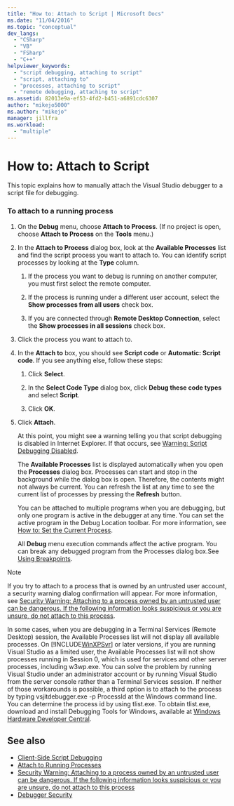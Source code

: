 ```yaml
---
title: "How to: Attach to Script | Microsoft Docs"
ms.date: "11/04/2016"
ms.topic: "conceptual"
dev_langs:
  - "CSharp"
  - "VB"
  - "FSharp"
  - "C++"
helpviewer_keywords:
  - "script debugging, attaching to script"
  - "script, attaching to"
  - "processes, attaching to script"
  - "remote debugging, attaching to script"
ms.assetid: 82013e9a-ef53-4fd2-b451-a6891cdc6307
author: "mikejo5000"
ms.author: "mikejo"
manager: jillfra
ms.workload:
  - "multiple"
---
```

# How to: Attach to Script
This topic explains how to manually attach the Visual Studio debugger to a script file for debugging.

### To attach to a running process

1. On the **Debug** menu, choose **Attach to Process**. (If no project is open, choose **Attach to Process** on the **Tools** menu.)

2. In the **Attach to Process** dialog box, look at the **Available Processes** list and find the script process you want to attach to. You can identify script processes by looking at the **Type** column.

   1. If the process you want to debug is running on another computer, you must first select the remote computer.

   2. If the process is running under a different user account, select the **Show processes from all users** check box.

   3. If you are connected through **Remote Desktop Connection**, select the **Show processes in all sessions** check box.

3. Click the process you want to attach to.

4. In the **Attach to** box, you should see **Script code** or **Automatic: Script code**. If you see anything else, follow these steps:

   1. Click **Select**.

   2. In the **Select Code Type** dialog box, click **Debug these code types** and select **Script**.

   3. Click **OK**.

5. Click **Attach**.

    At this point, you might see a warning telling you that script debugging is disabled in Internet Explorer. If that occurs, see [Warning: Script Debugging Disabled](../debugger/warning-script-debugging-disabled.md).

   The **Available Processes** list is displayed automatically when you open the **Processes** dialog box. Processes can start and stop in the background while the dialog box is open. Therefore, the contents might not always be current. You can refresh the list at any time to see the current list of processes by pressing the **Refresh** button.

   You can be attached to multiple programs when you are debugging, but only one program is active in the debugger at any time. You can set the active program in the Debug Location toolbar. For more information, see [How to: Set the Current Process](/previous-versions/visualstudio/visual-studio-2010/d5d4sxdw(v=vs.100)).

   All **Debug** menu execution commands affect the active program. You can break any debugged program from the Processes dialog box.See [Using Breakpoints](../debugger/using-breakpoints.md).

> [!NOTE]
> If you try to attach to a process that is owned by an untrusted user account, a security warning dialog confirmation will appear. For more information, see [Security Warning: Attaching to a process owned by an untrusted user can be dangerous. If the following information looks suspicious or you are unsure, do not attach to this process](../debugger/security-warning-attaching-to-a-process-owned-by-an-untrusted-user.md).

 In some cases, when you are debugging in a Terminal Services (Remote Desktop) session, the Available Processes list will not display all available processes. On [!INCLUDE[WinXPSvr](../debugger/includes/winxpsvr_md.md)] or later versions, if you are running Visual Studio as a limited user, the Available Processes list will not show processes running in Session 0, which is used for services and other server processes, including w3wp.exe. You can solve the problem by running Visual Studio under an administrator account or by running Visual Studio from the server console rather than a Terminal Services session. If neither of those workarounds is possible, a third option is to attach to the process by typing vsjitdebugger.exe -p ProcessId at the Windows command line. You can determine the process id by using tlist.exe. To obtain tlist.exe, download and install Debugging Tools for Windows, available at [Windows Hardware Developer Central](/windows-hardware/drivers/dashboard/).

## See also
- [Client-Side Script Debugging](../debugger/client-side-script-debugging.md)
- [Attach to Running Processes](../debugger/attach-to-running-processes-with-the-visual-studio-debugger.md)
- [Security Warning: Attaching to a process owned by an untrusted user can be dangerous. If the following information looks suspicious or you are unsure, do not attach to this process](../debugger/security-warning-attaching-to-a-process-owned-by-an-untrusted-user.md)
- [Debugger Security](../debugger/debugger-security.md)